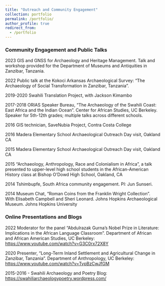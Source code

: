 ```yaml
---
title: "Outreach and Community Engagement"
collection: portfolio
permalink: /portfolio/
author_profile: true
redirect_from:
  - /portfolio
---
```


### Community Engagement and Public Talks
2023 GIS and GNSS for Archaeology and Heritage Management. Talk and workshop provided for the Department of Museums and Antiquities in Zanzibar, Tanzania.

2022 Public talk at the Kokoci Arkansas Archaeological Survey: “The Archaeology of Social Transformation in Zanzibar, Tanzania”.

2019-2020 Swahili Translation Project, with Jackson Kimambo

2017-2018 ORIAS Speaker Bureau, “The Archaeology of the Swahili Coast: East Africa and the Indian Ocean”. Center for African Studies, UC Berkeley. Speaker for 5th-12th grades; multiple talks across different schools.

2016 GIS technician, SaveNubia Project, Contra Costa College

2016 Madera Elementary School Archaeological Outreach Day visit, Oakland CA

2015 Madera Elementary School Archaeological Outreach Day visit, Oakland CA

2015 “Archaeology, Anthropology, Race and Colonialism in Africa”, a talk presented to upper-level high school students in the African-American History class at Bishop O’Dowd High School, Oakland, CA

2014 Tshimbupfe, South Africa community engagement. PI: Jun Sunseri.

2014 	  Museum Chat, “Roman Coins from the Franklin Wright Collection”. With Elisabeth Campbell and Sheri Leonard. Johns Hopkins Archaeological Museum. Johns Hopkins University

### Online Presentations and Blogs
2022 Moderator for the panel “Abdulrazak Gurna’s Nobel Prize in Literature:
Implications in the African Language Classroom”. Department of African and African American Studies, UC Berkeley: https://www.youtube.com/watch?v=G3C0rx72X8Y

2020 Presenter, “Long-Term Inland Settlement and Agricultural Change in Zanzibar, 
Tanzania”. Department of Anthropology, UC Berkeley: https://www.youtube.com/watch?v=TvpBzCwJfGM

2015-2016 - Swahili Archaeology and Poetry Blog: https://swahiliarchaeologypoetry.wordpress.com/
